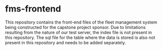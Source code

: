 # fms-frontend
This repository contains the front-end files of the fleet management system being constructed for the capstone project sponsor. 
Due to limitations resulting from the nature of our test server, the index file is not present in this repository.
The sql file for the table where the data is stored is also not present in this repository and needs to be added separately.

